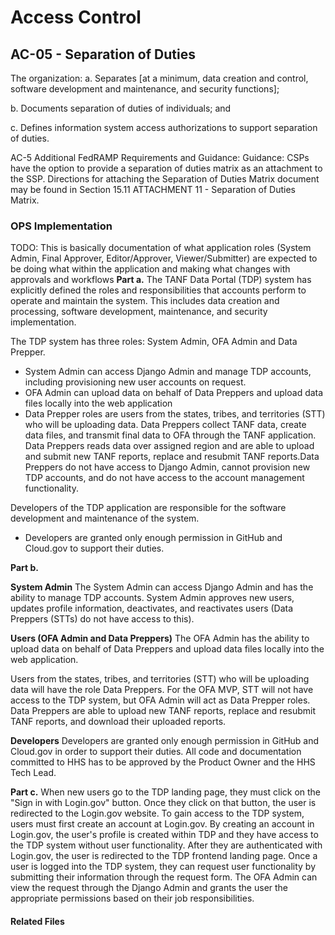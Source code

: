 # Access Control
## AC-05 - Separation of Duties

The organization:
a. Separates [at a minimum, data creation and control, software development and maintenance, and security functions];

b. Documents separation of duties of individuals; and

c. Defines information system access authorizations to support separation of duties.

AC-5 Additional FedRAMP Requirements and Guidance:  Guidance: CSPs have the option to provide a separation of duties matrix as an attachment to the SSP.  Directions for attaching the Separation of Duties Matrix document may be found in Section 15.11 ATTACHMENT 11 - Separation of Duties Matrix.

### OPS Implementation

TODO: This is basically documentation of what application roles (System Admin, Final Approver, Editor/Approver, Viewer/Submitter) are expected to be doing what within the application and making what changes with approvals and workflows
**Part a.**
The TANF Data Portal (TDP) system has explicitly defined the roles and responsibilities that accounts perform to operate and maintain the system. This includes data creation and processing, software development, maintenance, and security implementation.

The TDP system has three roles: System Admin, OFA Admin and Data Prepper.
  * System Admin can access Django Admin and manage TDP accounts, including provisioning new user accounts on request.
  * OFA Admin can upload data on behalf of Data Preppers and upload data files locally into the web application
  * Data Prepper roles are users from the states, tribes, and territories (STT) who will be uploading data.  Data Preppers collect TANF data, create data files, and transmit final data to OFA through the TANF application.  Data Preppers reads data over assigned region and are able to upload and submit new TANF reports, replace and resubmit TANF reports.Data Preppers do not have access to Django Admin, cannot provision new TDP accounts, and do not have access to the account management functionality.

Developers of the TDP application are responsible for the software development and maintenance of the system.
  * Developers are granted only enough permission in GitHub and Cloud.gov to support their duties.

**Part b.**

**System Admin**
The System Admin can access Django Admin and has the ability to manage TDP accounts.  System Admin approves new users, updates profile information, deactivates, and reactivates users (Data Preppers (STTs) do not have access to this).

**Users (OFA Admin and Data Preppers)**
The OFA Admin has the ability to upload data on behalf of Data Preppers and upload data files locally into the web application.

Users from the states, tribes, and territories (STT) who will be uploading data will have the role Data Preppers.  For the OFA MVP, STT will not have access to the TDP system, but OFA Admin will act as Data Prepper roles. Data Preppers are able to upload new TANF reports, replace and resubmit TANF reports, and download their uploaded reports.

**Developers**
Developers are granted only enough permission in GitHub and Cloud.gov in order to support their duties.  All code and documentation committed to HHS has to be approved by the Product Owner and the HHS Tech Lead.


**Part c.**
When new users go to the TDP landing page, they must click on the "Sign in with Login.gov" button.  Once they click on that button, the user is redirected to the Login.gov website.  To gain access to the TDP system, users must first create an account at Login.gov.  By creating an account in Login.gov, the user's profile is created within TDP and they have access to the TDP system without user functionality.  After they are authenticated with Login.gov, the user is redirected to the TDP frontend landing page.  Once a user is logged into the TDP system, they can request user functionality by submitting their information through the request form.  The OFA Admin can view the request through the Django Admin and grants the user the appropriate permissions based on their job responsibilities.


#### Related Files
